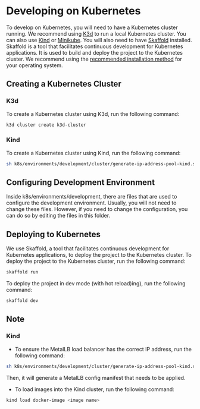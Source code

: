 # Developing on Kubernetes

To develop on Kubernetes, you will need to have a Kubernetes cluster running. We recommend using [K3d](https://k3d.io/) to run a local Kubernetes cluster. You can also use [Kind](https://kind.sigs.k8s.io/) or [Minikube](https://minikube.sigs.k8s.io/). You will also need to have [Skaffold](https://skaffold.dev/) installed. Skaffold is a tool that facilitates continuous development for Kubernetes applications. It is used to build and deploy the project to the Kubernetes cluster. We recommend using the [recommended installation method](https://skaffold.dev/docs/install/) for your operating system.

## Creating a Kubernetes Cluster

### K3d

To create a Kubernetes cluster using K3d, run the following command:

```bash
k3d cluster create k3d-cluster
```

### Kind

To create a Kubernetes cluster using Kind, run the following command:

```bash
sh k8s/environments/development/cluster/generate-ip-address-pool-kind.sh &&	kind create cluster --config k8s/environments/development/cluster/kind.yaml
```

## Configuring Development Environment

Inside k8s/environments/development, there are files that are used to configure the development environment. Usually, you will not need to change these files. However, if you need to change the configuration, you can do so by editing the files in this folder.

## Deploying to Kubernetes

We use Skaffold, a tool that facilitates continuous development for Kubernetes applications, to deploy the project to the Kubernetes cluster. To deploy the project to the Kubernetes cluster, run the following command:

```bash
skaffold run
```

To deploy the project in dev mode (with hot reload)ing), run the following command:

```bash
skaffold dev
```

## Note

### Kind

- To ensure the MetalLB load balancer has the correct IP address, run the following command:

```bash
sh k8s/environments/development/cluster/generate-ip-address-pool-kind.sh
```

Then, it will generate a MetalLB config manifest that needs to be applied.

- To load images into the Kind cluster, run the following command:

```bash
kind load docker-image <image name>
```
